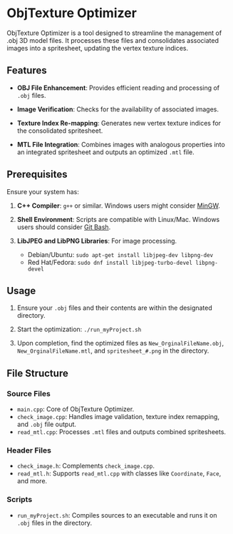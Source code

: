 # ObjTexture Optimizer

ObjTexture Optimizer is a tool designed to streamline the management of .obj 3D model files. It processes these files and consolidates associated images into a spritesheet, updating the vertex texture indices.

## Features

- **OBJ File Enhancement**: Provides efficient reading and processing of `.obj` files.

- **Image Verification**: Checks for the availability of associated images.

- **Texture Index Re-mapping**: Generates new vertex texture indices for the consolidated spritesheet.

- **MTL File Integration**: Combines images with analogous properties into an integrated spritesheet and outputs an optimized `.mtl` file.

## Prerequisites

Ensure your system has:

1. **C++ Compiler**: `g++` or similar. Windows users might consider [MinGW](http://www.mingw.org/).

2. **Shell Environment**: Scripts are compatible with Linux/Mac. Windows users should consider [Git Bash](https://gitforwindows.org/).

3. **LibJPEG and LibPNG Libraries**: For image processing.
   - Debian/Ubuntu: `sudo apt-get install libjpeg-dev libpng-dev`
   - Red Hat/Fedora: `sudo dnf install libjpeg-turbo-devel libpng-devel`

## Usage

1. Ensure your `.obj` files and their contents are within the designated directory. 

2. Start the optimization: `./run_myProject.sh`

3. Upon completion, find the optimized files as `New_OrginalFileName.obj`, `New_OrginalFileName.mtl`, and `spritesheet_#.png` in the directory.

## File Structure

### Source Files

- `main.cpp`: Core of ObjTexture Optimizer.
- `check_image.cpp`: Handles image validation, texture index remapping, and `.obj` file output.
- `read_mtl.cpp`: Processes `.mtl` files and outputs combined spritesheets.

### Header Files

- `check_image.h`: Complements `check_image.cpp`.
- `read_mtl.h`: Supports `read_mtl.cpp` with classes like `Coordinate`, `Face`, and more.

### Scripts

- `run_myProject.sh`: Compiles sources to an executable and runs it on `.obj` files in the directory.
